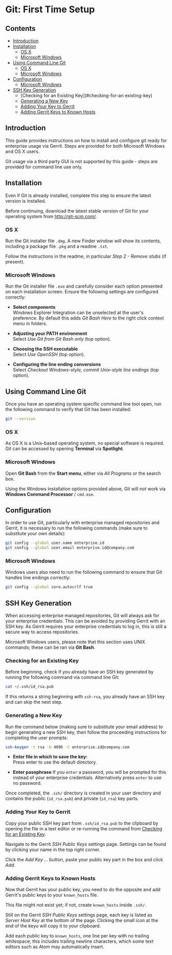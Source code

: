 # Git: First Time Setup

## Contents

- [Introduction](#introduction)
- [Installation](#installing-git)
  - [OS X](#os-x)
  - [Microsoft Windows](#microsoft-windows)
- [Using Command Line Git](#using-git)
  - [OS X](#os-x-1)
  - [Microsoft Windows](#microsoft-windows-1)
- [Configuration](#configuration)
  - [Microsoft Windows](#microsoft-windows-2)
- [SSH Key Generation](#ssh-key-generation)
  - [Checking for an Existing Key](#checking-for-an existing-key)
  - [Generating a New Key](#generating-a-new-key)
  - [Adding Your Key to Gerrit](#adding-your-key-to-gerrit)
  - [Adding Gerrit Keys to Known Hosts](#adding-gerrit-keys-to-known-hosts)

## Introduction

This guide provides instructions on how to install and configure git ready for enterprise usage via Gerrit. Steps are provided for both Microsoft Windows and OS X users.

Git usage via a third party GUI is not supported by this guide - steps are provided for command line use only.

## Installation

Even if Git is already installed, complete this step to ensure the latest version is installed.

Before continuing, download the latest stable version of Git for your operating system from http://git-scm.com/.

### OS X

Run the Git installer file `.dmg`. A new Finder window will show its contents, including a package file `.pkg` and a readme `.txt`.

Follow the instructions in the readme, in particular *Step 2 - Remove stubs* (if present).

### Microsoft Windows

Run the Git installer file `.exe` and carefully consider each option presented on each installation screen. Ensure the following settings are configured correctly:

- **Select components**  
  Windows Explorer Integration can be unselected at the user's preference. By default this adds *Git Bash Here* to the right click context menu in folders.

- **Adjusting your PATH environment**  
  Select *Use Git from Git Bash only* (top option).

- **Choosing the SSH executable**  
  Select *Use OpenSSH* (top option).

- **Configuring the line ending conversions**  
  Select *Checkout Windows-style, commit Unix-style line endings* (top option).

## Using Command Line Git

Once you have an operating system specific command line tool open, run the following command to verify that Git has been installed:

```bash
git --version
```

### OS X

As OS X is a Unix-based operating system, no special software is required. Git can be accessed by opening **Terminal** via **Spotlight**.

### Microsoft Windows

Open **Git Bash** from the **Start menu**, either via *All Programs* or the search box.

Using the Windows installation options provided above, Git will *not* work via **Windows Command Processor** / `cmd.exe`.

## Configuration

In order to use Git, particularly with enterprise managed repositories and Gerrit, it is necessary to run the following commands (make sure to substitute your own details):

```bash
git config --global user.name enterprise.id
git config --global user.email enterprise.id@company.com
```

### Microsoft Windows

Windows users also need to run the following command to ensure that Git handles line endings correctly:

```bash
git config --global core.autocrlf true
```

## SSH Key Generation

When accessing enterprise managed repositories, Git will always ask for your enterprise credentials. This can be avoided by providing Gerrit with an SSH key. As Gerrit requires your enterprise credentials to log in, this is still a secure way to access repositories.

Microsoft Windows users, please note that this section uses UNIX commands; these can be ran via **Git Bash**.

### Checking for an Existing Key

Before beginning, check if you already have an SSH key generated by running the following command via command line Git:

```bash
cat ~/.ssh/id_rsa.pub
```

If this returns a string beginning with `ssh-rsa`, you already have an SSH key and can skip the next step.

### Generating a New Key

Run the command below (making sure to substitute your email address) to begin generating a new SSH key, then follow the proceeding instructions for completing the user prompts:

```bash
ssh-keygen -t rsa -b 4096 -C enterprise.id@company.com
```

- **Enter file in which to save the key:**  
  Press enter to use the default directory.

- **Enter passphrase**
  If you `enter` a password, you will be prompted for this instead of your enterprise credentials. Alternatively press `enter` to use no password.

Once completed, the `.ssh/` directory is created in your user directory and contains the public (`id_rsa.pub`) and private (`id_rsa`) key parts.

### Adding Your Key to Gerrit

Copy your public SSH key part from `.ssh/id_rsa.pub` to the clipboard by opening the file in a text editor or re-running the command from [Checking for an Existing Key](#checking-for-an-existing-key).

Navigate to the Gerrit *SSH Public Keys* settings page. Settings can be found by clicking your name in the top right corner.

Click the *Add Key ...* button, paste your public key part in the box and click *Add*.

### Adding Gerrit Keys to Known Hosts

Now that Gerrit has your public key, you need to do the opposite and add Gerrit's public keys to your `known_hosts` file.

This file might not exist yet; if not, create `known_hosts` inside `.ssh/`.

Still on the Gerrit *SSH Public Keys* settings page, each key is listed as *Server Host Key* at the bottom of the page. Clicking the small icon at the end of the keyu will copy it to your clipboard.

Add each public key to `known_hosts`, one line per key with no trailing whitespace; this includes trailing newline characters, which some text editors such as Atom may automatically insert.
